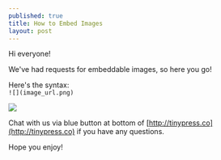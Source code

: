 ```yaml
---
published: true
title: How to Embed Images
layout: post
---
```

Hi everyone! 

We've had requests for embeddable images, so here you go!

Here's the syntax:<br />
```![](image_url.png)```

![](http://i.imgur.com/KTOjpDn.png)

Chat with us via blue button at bottom of [http://tinypress.co](http://tinypress.co) if you have any questions.

Hope you enjoy!